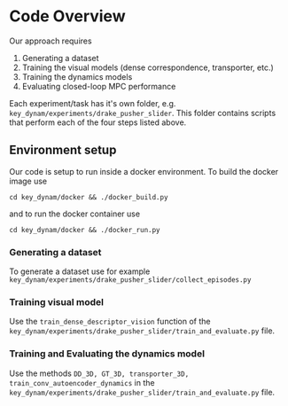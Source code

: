 # Code Overview

Our approach requires

1. Generating a dataset
2. Training the visual models (dense correspondence, transporter, etc.)
3. Training the dynamics models
4. Evaluating closed-loop MPC performance

Each experiment/task has it's own folder, e.g. ``key_dynam/experiments/drake_pusher_slider``. This folder contains scripts that perform each of the four steps listed above.

## Environment setup
Our code is setup to run inside a docker environment. To build the docker image use

```angular2
cd key_dynam/docker && ./docker_build.py
```
and to run the docker container use
```angular2
cd key_dynam/docker && ./docker_run.py
```

 
### Generating a dataset
To generate a dataset use for example ``key_dynam/experiments/drake_pusher_slider/collect_episodes.py``

### Training visual model
Use the `train_dense_descriptor_vision` function of the `key_dynam/experiments/drake_pusher_slider/train_and_evaluate.py` file.

### Training and Evaluating the dynamics model
Use the methods `DD_3D, GT_3D, transporter_3D, train_conv_autoencoder_dynamics` in the `key_dynam/experiments/drake_pusher_slider/train_and_evaluate.py` file.
